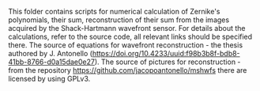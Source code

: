 This folder contains scripts for numerical calculation of Zernike's polynomials, their sum, reconstruction of their sum
from the images acquired by the Shack-Hartmann wavefront sensor. 
For details about the calculations, refer to the source code, all relevant links should be specified there. 
The source of equations for wavefront reconstruction - the thesis authored by J. Antonello 
(https://doi.org/10.4233/uuid:f98b3b8f-bdb8-41bb-8766-d0a15dae0e27). The source of pictures for reconstruction - 
from the repository https://github.com/jacopoantonello/mshwfs there are licensed by using GPLv3.
